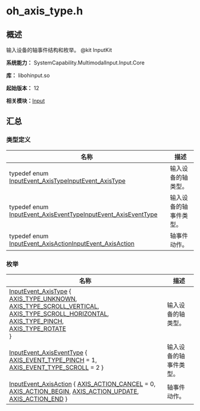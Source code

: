 # oh_axis_type.h


## 概述

输入设备的轴事件结构和枚举。 \@kit InputKit

**系统能力：** SystemCapability.MultimodalInput.Input.Core

**库：** libohinput.so

**起始版本：** 12

**相关模块：**[Input](input.md)


## 汇总


### 类型定义

| 名称 | 描述 | 
| -------- | -------- |
| typedef enum [InputEvent_AxisType](input.md#inputevent_axistype)[InputEvent_AxisType](input.md#inputevent_axistype) | 输入设备的轴类型。  | 
| typedef enum [InputEvent_AxisEventType](input.md#inputevent_axiseventtype)[InputEvent_AxisEventType](input.md#inputevent_axiseventtype) | 输入设备的轴事件类型。  | 
| typedef enum [InputEvent_AxisAction](input.md#inputevent_axisaction)[InputEvent_AxisAction](input.md#inputevent_axisaction) | 轴事件动作。  | 


### 枚举

| 名称 | 描述 | 
| -------- | -------- |
| [InputEvent_AxisType](input.md#inputevent_axistype) {<br/>[AXIS_TYPE_UNKNOWN](input.md), [AXIS_TYPE_SCROLL_VERTICAL](input.md), [AXIS_TYPE_SCROLL_HORIZONTAL](input.md), [AXIS_TYPE_PINCH](input.md),<br/>[AXIS_TYPE_ROTATE](input.md)<br/>} | 输入设备的轴类型。  | 
| [InputEvent_AxisEventType](input.md#inputevent_axiseventtype) { [AXIS_EVENT_TYPE_PINCH](input.md) = 1, [AXIS_EVENT_TYPE_SCROLL](input.md) = 2 } | 输入设备的轴事件类型。  | 
| [InputEvent_AxisAction](input.md#inputevent_axisaction) { [AXIS_ACTION_CANCEL](input.md) = 0, [AXIS_ACTION_BEGIN](input.md), [AXIS_ACTION_UPDATE](input.md), [AXIS_ACTION_END](input.md) } | 轴事件动作。  | 
